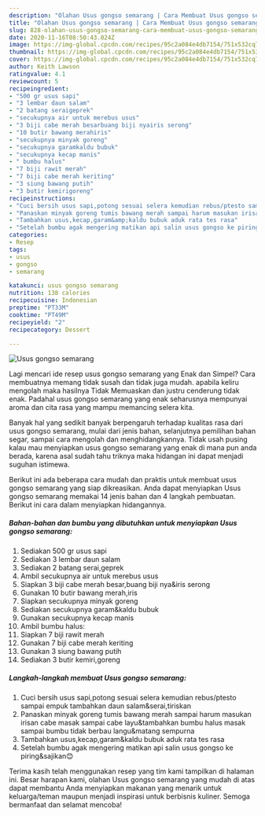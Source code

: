 ```yaml
---
description: "Olahan Usus gongso semarang | Cara Membuat Usus gongso semarang Yang Bikin Ngiler"
title: "Olahan Usus gongso semarang | Cara Membuat Usus gongso semarang Yang Bikin Ngiler"
slug: 828-olahan-usus-gongso-semarang-cara-membuat-usus-gongso-semarang-yang-bikin-ngiler
date: 2020-11-16T08:50:43.024Z
image: https://img-global.cpcdn.com/recipes/95c2a084e4db7154/751x532cq70/usus-gongso-semarang-foto-resep-utama.jpg
thumbnail: https://img-global.cpcdn.com/recipes/95c2a084e4db7154/751x532cq70/usus-gongso-semarang-foto-resep-utama.jpg
cover: https://img-global.cpcdn.com/recipes/95c2a084e4db7154/751x532cq70/usus-gongso-semarang-foto-resep-utama.jpg
author: Keith Lawson
ratingvalue: 4.1
reviewcount: 5
recipeingredient:
- "500 gr usus sapi"
- "3 lembar daun salam"
- "2 batang seraigeprek"
- "secukupnya air untuk merebus usus"
- "3 biji cabe merah besarbuang biji nyairis serong"
- "10 butir bawang merahiris"
- "secukupnya minyak goreng"
- "secukupnya garamkaldu bubuk"
- "secukupnya kecap manis"
- " bumbu halus"
- "7 biji rawit merah"
- "7 biji cabe merah keriting"
- "3 siung bawang putih"
- "3 butir kemirigoreng"
recipeinstructions:
- "Cuci bersih usus sapi,potong sesuai selera kemudian rebus/ptesto sampai empuk tambahkan daun salam&amp;serai,tiriskan"
- "Panaskan minyak goreng tumis bawang merah sampai harum masukan irisan cabe masak sampai cabe layu&amp;tambahkan bumbu halus masak sampai bumbu tidak berbau langu&amp;matang sempurna"
- "Tambahkan usus,kecap,garam&amp;kaldu bubuk aduk rata tes rasa"
- "Setelah bumbu agak mengering matikan api salin usus gongso ke piring&amp;sajikan😊"
categories:
- Resep
tags:
- usus
- gongso
- semarang

katakunci: usus gongso semarang 
nutrition: 138 calories
recipecuisine: Indonesian
preptime: "PT33M"
cooktime: "PT49M"
recipeyield: "2"
recipecategory: Dessert

---
```



![Usus gongso semarang](https://img-global.cpcdn.com/recipes/95c2a084e4db7154/751x532cq70/usus-gongso-semarang-foto-resep-utama.jpg)

Lagi mencari ide resep usus gongso semarang yang Enak dan Simpel? Cara membuatnya memang tidak susah dan tidak juga mudah. apabila keliru mengolah maka hasilnya Tidak Memuaskan dan justru cenderung tidak enak. Padahal usus gongso semarang yang enak seharusnya mempunyai aroma dan cita rasa yang mampu memancing selera kita.

Banyak hal yang sedikit banyak berpengaruh terhadap kualitas rasa dari usus gongso semarang, mulai dari jenis bahan, selanjutnya pemilihan bahan segar, sampai cara mengolah dan menghidangkannya. Tidak usah pusing kalau mau menyiapkan usus gongso semarang yang enak di mana pun anda berada, karena asal sudah tahu triknya maka hidangan ini dapat menjadi suguhan istimewa.




Berikut ini ada beberapa cara mudah dan praktis untuk membuat usus gongso semarang yang siap dikreasikan. Anda dapat menyiapkan Usus gongso semarang memakai 14 jenis bahan dan 4 langkah pembuatan. Berikut ini cara dalam menyiapkan hidangannya.

<!--inarticleads1-->

##### Bahan-bahan dan bumbu yang dibutuhkan untuk menyiapkan Usus gongso semarang:

1. Sediakan 500 gr usus sapi
1. Sediakan 3 lembar daun salam
1. Sediakan 2 batang serai,geprek
1. Ambil secukupnya air untuk merebus usus
1. Siapkan 3 biji cabe merah besar,buang biji nya&amp;iris serong
1. Gunakan 10 butir bawang merah,iris
1. Siapkan secukupnya minyak goreng
1. Sediakan secukupnya garam&amp;kaldu bubuk
1. Gunakan secukupnya kecap manis
1. Ambil  bumbu halus:
1. Siapkan 7 biji rawit merah
1. Gunakan 7 biji cabe merah keriting
1. Gunakan 3 siung bawang putih
1. Sediakan 3 butir kemiri,goreng




<!--inarticleads2-->

##### Langkah-langkah membuat Usus gongso semarang:

1. Cuci bersih usus sapi,potong sesuai selera kemudian rebus/ptesto sampai empuk tambahkan daun salam&amp;serai,tiriskan
1. Panaskan minyak goreng tumis bawang merah sampai harum masukan irisan cabe masak sampai cabe layu&amp;tambahkan bumbu halus masak sampai bumbu tidak berbau langu&amp;matang sempurna
1. Tambahkan usus,kecap,garam&amp;kaldu bubuk aduk rata tes rasa
1. Setelah bumbu agak mengering matikan api salin usus gongso ke piring&amp;sajikan😊




Terima kasih telah menggunakan resep yang tim kami tampilkan di halaman ini. Besar harapan kami, olahan Usus gongso semarang yang mudah di atas dapat membantu Anda menyiapkan makanan yang menarik untuk keluarga/teman maupun menjadi inspirasi untuk berbisnis kuliner. Semoga bermanfaat dan selamat mencoba!
